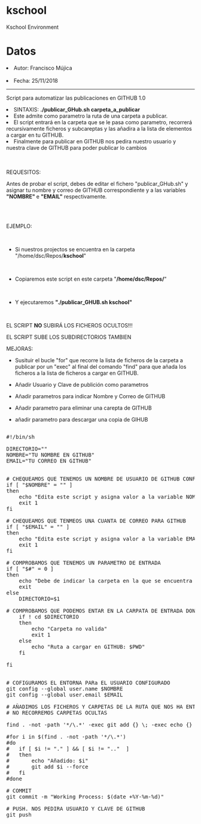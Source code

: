 # kschool
Kschool Environment

# Datos

<li>Autor:	Francisco Mújica</li>
<br>
<li>Fecha:	25/11/2018</li>

<hr>

Script para automatizar las publicaciones en GITHUB 1.0

<li>SINTAXIS:  <b>./publicar_GHub.sh carpeta_a_publicar</b></li>

<li>Este admite como parametro la ruta de una carpeta a publicar.</li>

<li>El script entrará en la carpeta que se le pasa como parametro, recorrerá recursivamente ficheros y subcareptas y las añadira a la lista de elementos a cargar en tu GITHUB.</li>

<li>Finalmente para publicar en GITHUB nos pedira nuestro usuario y nuestra clave de GITHUB para poder publicar lo cambios</li>

<br>
<br>

REQUESITOS:

Antes de probar el script, debes de editar el fichero "publicar_GHub.sh" y asignar tu nombre y correo de GITHUB correspondiente y a las variables <b>"NOMBRE" </b> e <b>"EMAIL"</b> respectivamente.

<br>
<br>

EJEMPLO:

<br>

* Si nuestros projectos se encuentra en la carpeta "/home/dsc/Repos/<b>kschool</b>"

<br>

* Copiaremos este script en este carpeta "<b>/home/dsc/Repos/</b>"

<br>

* Y ejecutaremos <b>"./publicar_GHUB.sh kschool"</b>

<br>

EL SCRIPT <b>NO</b> SUBIRÁ LOS FICHEROS OCULTOS!!!

EL SCRIPT SUBE LOS SUBDIRECTORIOS TAMBIEN


MEJORAS:

- Susituir el bucle "for" que recorre la lista de ficheros de la carpeta a publicar por un "exec" al final del comando "find" para que añada los ficheros a la lista de ficheros a cargar en GITHUB.

- Añadir Usuario y Clave de publición como parametros

- Añadir parametros para indicar Nombre y Correo de GITHUB

- Añadir parametro para eliminar una carepta de GITHUB

- añadir parametro para descargar una copia de GIHUB


<pre>

#!/bin/sh

DIRECTORIO=""
NOMBRE="TU NOMBRE EN GITHUB"
EMAIL="TU CORREO EN GITHUB"


# CHEQUEAMOS QUE TENEMOS UN NOMBRE DE USUARIO DE GITHUB CONFIGURADO
if [ "$NOMBRE" = "" ]
then
 	echo "Edita este script y asigna valor a la variable NOMBRE con tu nombre en GITHUB"
	exit 1
fi

# CHEQUEAMOS QUE TENMEOS UNA CUANTA DE CORREO PARA GITHUB
if [ "$EMAIL" = "" ]
then
 	echo "Edita este script y asigna valor a la variable EMAIL con tu correo en GITHUB"
	exit 1
fi

# COMPROBAMOS QUE TENEMOS UN PARAMETRO DE ENTRADA
if [ "$#" = 0 ] 
then
	echo "Debe de indicar la carpeta en la que se encuentra el projecto a publicar"
	exit
else
  	DIRECTORIO=$1

# COMPROBAMOS QUE PODEMOS ENTAR EN LA CARPATA DE ENTRADA DONDE ESTA NUESTRO PROYECTO
	if ! cd $DIRECTORIO
	then
		echo "Carpeta no valida"
		exit 1  
	else 
		echo "Ruta a cargar en GITHUB: $PWD"
	fi

fi


# COFIGURAMOS EL ENTORNA PARa EL USUARIO CONFIGURADO
git config --global user.name $NOMBRE
git config --global user.email $EMAIL

# AÑADIMOS LOS FICHEROS Y CARPETAS DE LA RUTA QUE NOS HA ENTRADO COMO PARAMETRO
# NO RECORREMOS CARPETAS OCULTAS

find . -not -path '*/\.*' -exec git add {} \; -exec echo {} \;

#for i in $(find . -not -path '*/\.*')
#do
#	if [ $i != "." ] && [ $i != ".."  ]
#	then
#		echo "Añadido: $i"
#		git add $i --force
#	fi
#done

# COMMIT
git commit -m "Working Process: $(date +%Y-%m-%d)"

# PUSH. NOS PEDIRA USUARIO Y CLAVE DE GITHUB
git push

</pre>






